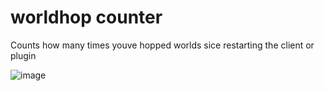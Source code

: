 # worldhop counter
Counts how many times youve hopped worlds sice restarting the client or plugin

![image](https://github.com/user-attachments/assets/f118dd23-52de-4fb1-b5d6-5c9a1041490d)
